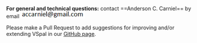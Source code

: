 **For general and technical questions:** contact ==Anderson C. Carniel== by email ![e-mail Anderson C. Carniel](email_anderson.png "e-mail Anderson C. Carniel")

Please make a Pull Request to add suggestions for improving and/or extending VSpal in our [GitHub page](https://github.com/accarniel/SpatialPlateauAlgebra/). 